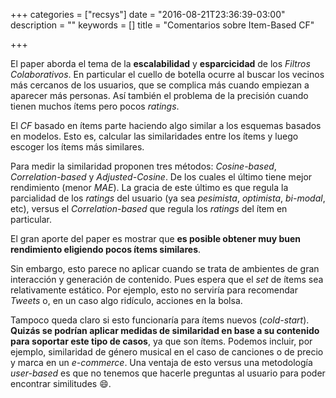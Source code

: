 +++
categories = ["recsys"]
date = "2016-08-21T23:36:39-03:00"
description = ""
keywords = []
title = "Comentarios sobre Item-Based CF"

+++

El paper aborda el tema de la **escalabilidad** y **esparcicidad** de los _Filtros Colaborativos_. En particular el cuello de botella ocurre al buscar los vecinos más cercanos de los usuarios, que se complica más cuando empiezan a aparecer más personas. Así también el problema de la precisión cuando tienen muchos ítems pero pocos _ratings_.

El _CF_ basado en ítems parte haciendo algo similar a los esquemas basados en modelos. Esto es, calcular las similaridades entre los ítems y luego escoger los ítems más similares.

Para medir la similaridad proponen tres métodos: _Cosine-based_, _Correlation-based_ y _Adjusted-Cosine_. De los cuales el último tiene mejor rendimiento (menor _MAE_). La gracia de este último es que regula la parcialidad de los _ratings_ del usuario (ya sea _pesimista_, _optimista_, _bi-modal_, etc), versus el _Correlation-based_ que regula los _ratings_ del ítem en particular.

El gran aporte del paper es mostrar que **es posible obtener muy buen rendimiento eligiendo pocos ítems similares**.

Sin embargo, esto parece no aplicar cuando se trata de ambientes de gran interacción y generación de contenido. Pues espera que el _set_ de ítems sea relativamente estático. Por ejemplo, esto no serviría para recomendar _Tweets_ o, en un caso algo ridículo, acciones en la bolsa.

Tampoco queda claro si esto funcionaría para ítems nuevos (_cold-start_). **Quizás se podrían aplicar medidas de similaridad en base a su contenido para soportar este tipo de casos**, ya que son ítems. Podemos incluir, por ejemplo, similaridad de género musical en el caso de canciones o de precio y marca en un _e-commerce_. Una ventaja de esto versus una metodología _user-based_ es que no tenemos que hacerle preguntas al usuario para poder encontrar similitudes 😄.

